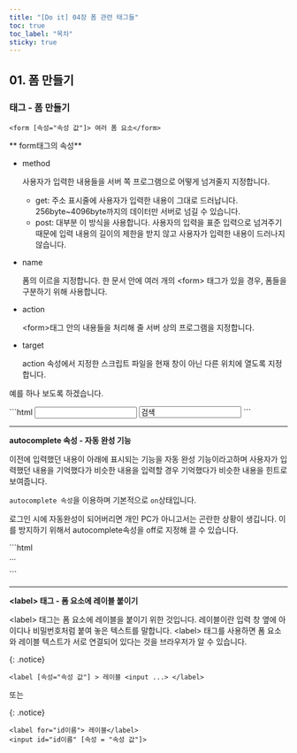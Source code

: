 ```yaml
---
title: "[Do it] 04장 폼 관련 태그들"
toc: true
toc_label: "목차"
sticky: true
---
```


## 01. 폼 만들기

### <form>태그 - 폼 만들기

`<form [속성="속성 값"]> 여러 폼 요소</form>`

** form태그의 속성**

- method

  사용자가 입력한 내용들을 서버 쪽 프로그램으로 어떻게 넘겨줄지 지정합니다.

  - get: 주소 표시줄에 사용자가 입력한 내용이 그대로 드러납니다.
    256byte~4096byte까지의 데이터만 서버로 넘길 수 있습니다.
  - post: 대부분 이 방식을 사용합니다. 사용자의 입력을 표준 입력으로 넘겨주기 때문에 <span class="hlm">입력 내용의 길이의 제한을 받지 않고</span> 사용자가 입력한 내용이 드러나지 않습니다.

- name

  폼의 이르을 지정합니다. 한 문서 안에 여러 개의 \<form> 태그가 있을 경우, 폼들을 구분하기 위해 사용합니다.

- action

  \<form>태그 안의 내용들을 처리해 줄 서버 상의 프로그램을 지정합니다.

- target

  action 속성에서 지정한 스크립트 파일을 현재 창이 아닌 다른 위치에 열도록 지정합니다.

예를 하나 보도록 하겠습니다.

<div class="notice" markdown="1">
```html
<form action="search.php" method="post">
    <input type="text" title="검색">
    <input type="subtitle" value="검색">
</form>
```
</div>      

---

**autocomplete 속성 - 자동 완성 기능**

이전에 입력했던 내용이 아래에 표시되는 기능을 <span class="hlm">자동 완성 기능</span>이라고하며 사용자가 입력했던 내용을 기억했다가 비슷한 내용을 입력할 경우 기억했다가 비슷한 내용을 힌트로 보여줍니다. 

`autocomplete 속성`을 이용하며 기본적으로 `on`상태입니다. 

로그인 시에 자동완성이 되어버리면 개인 PC가 아니고서는 곤란한 상황이 생깁니다. 이를 방지하기 위해서 autocomplete속성을 off로 지정해 끌 수 있습니다.

<div class="notice" markdown="1">
```html
<form action="reister.php" autocomplete="off">
...
</form>
```
</div>    

---

**\<label> 태그 -  폼 요소에 레이블 붙이기**

\<label> 태그는 폼 요소에 레이블을 붙이기 위한 것입니다. 레이블이란 입력 창 옆에 아이디나 비밀번호처럼 붙여 놓은 텍스트를 말합니다. \<label> 태그를 사용하면 폼 요소와 레이블 텍스트가 서로 연결되어 있다는 것을 브라우저가 알 수 있습니다.

{: .notice}

`<label [속성="속성 값"] > 레이블 <input ...> </label>`

또는

{: .notice}

`<label for="id이름"> 레이블</label>`<br/>`<input id="id이름" [속성 = "속성 값"]>`